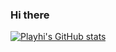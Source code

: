 ### Hi there

[![Playhi's GitHub stats](https://github-readme-stats.vercel.app/api?username=Playhi&count_private=true&hide=stars&show_icons=true&theme=dark)](https://github.com/Playhi)

<!--
**Playhi/Playhi** is a ✨ _special_ ✨ repository because its `README.md` (this file) appears on your GitHub profile.

Here are some ideas to get you started:

- 🔭 I’m currently working on ...
- 🌱 I’m currently learning ...
- 👯 I’m looking to collaborate on ...
- 🤔 I’m looking for help with ...
- 💬 Ask me about ...
- 📫 How to reach me: ...
- 😄 Pronouns: ...
- ⚡ Fun fact: ...👋
-->
